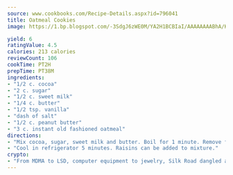 ```yaml
---
source: www.cookbooks.com/Recipe-Details.aspx?id=796041
title: Oatmeal Cookies
image: https://1.bp.blogspot.com/-3SdgJ6zWE0M/YA2H1BCBIaI/AAAAAAAABhA/KLu9yTsYBMkJQudB_uFGwTypBtmTiBfZgCLcBGAsYHQ/s320/4.png

yield: 6
ratingValue: 4.5
calories: 213 calories
reviewCount: 106
cookTime: PT2H
prepTime: PT38M
ingredients:
- "1/2 c. cocoa"
- "2 c. sugar"
- "1/2 c. sweet milk"
- "1/4 c. butter"
- "1/2 tsp. vanilla"
- "dash of salt"
- "1/2 c. peanut butter"
- "3 c. instant old fashioned oatmeal"
directions:
- "Mix cocoa, sugar, sweet milk and butter. Boil for 1 minute. Remove from heat. Mix vanilla, dash of salt and peanut butter. Add to chocolate mixture as soon as possible. Add instant oatmeal. Drop on wax paper desired size."
- "Cool in refrigerator 5 minutes. Raisins can be added to mixture."
crypto:
- "From MDMA to LSD, computer equipment to jewelry, Silk Road dangled a menu listing all the greatest things Bitcoin can buy."
---
```

